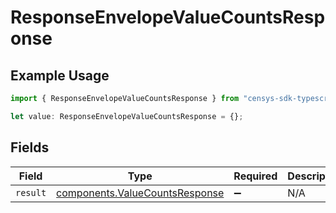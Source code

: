 # ResponseEnvelopeValueCountsResponse

## Example Usage

```typescript
import { ResponseEnvelopeValueCountsResponse } from "censys-sdk-typescript/models/components";

let value: ResponseEnvelopeValueCountsResponse = {};
```

## Fields

| Field                                                                            | Type                                                                             | Required                                                                         | Description                                                                      |
| -------------------------------------------------------------------------------- | -------------------------------------------------------------------------------- | -------------------------------------------------------------------------------- | -------------------------------------------------------------------------------- |
| `result`                                                                         | [components.ValueCountsResponse](../../models/components/valuecountsresponse.md) | :heavy_minus_sign:                                                               | N/A                                                                              |
